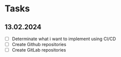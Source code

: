 # Tasks

## 13.02.2024 

- [ ] Determinate what i want to implement using CI/CD
- [ ] Create Github repositories 
- [ ] Create GitLab repositories
